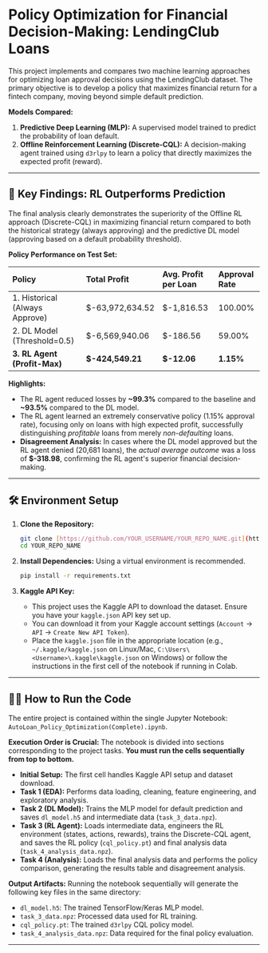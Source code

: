 # Policy Optimization for Financial Decision-Making: LendingClub Loans

This project implements and compares two machine learning approaches for optimizing loan approval decisions using the LendingClub dataset. The primary objective is to develop a policy that maximizes financial return for a fintech company, moving beyond simple default prediction.

**Models Compared:**
1.  **Predictive Deep Learning (MLP):** A supervised model trained to predict the probability of loan default.
2.  **Offline Reinforcement Learning (Discrete-CQL):** A decision-making agent trained using `d3rlpy` to learn a policy that directly maximizes the expected profit (reward).

---

## 🚀 Key Findings: RL Outperforms Prediction

The final analysis clearly demonstrates the superiority of the Offline RL approach (Discrete-CQL) in maximizing financial return compared to both the historical strategy (always approving) and the predictive DL model (approving based on a default probability threshold).

**Policy Performance on Test Set:**

| Policy                         | Total Profit     | Avg. Profit per Loan | Approval Rate |
| :----------------------------- | :--------------- | :------------------- | :------------ |
| 1. Historical (Always Approve) | $-63,972,634.52  | $-1,816.53           | 100.00%       |
| 2. DL Model (Threshold=0.5)    | $-6,569,940.06   | $-186.56             | 59.00%        |
| **3. RL Agent (Profit-Max)** | **$-424,549.21** | **$-12.06** | **1.15%** |

**Highlights:**
* The RL agent reduced losses by **~99.3%** compared to the baseline and **~93.5%** compared to the DL model.
* The RL agent learned an extremely conservative policy (1.15% approval rate), focusing only on loans with high expected profit, successfully distinguishing *profitable* loans from merely *non-defaulting* loans.
* **Disagreement Analysis:** In cases where the DL model approved but the RL agent denied (20,681 loans), the *actual average outcome* was a loss of **$-318.98**, confirming the RL agent's superior financial decision-making.

---

## 🛠️ Environment Setup

1.  **Clone the Repository:**
    ```bash
    git clone [https://github.com/YOUR_USERNAME/YOUR_REPO_NAME.git](https://github.com/YOUR_USERNAME/YOUR_REPO_NAME.git)
    cd YOUR_REPO_NAME
    ```

2.  **Install Dependencies:**
    Using a virtual environment is recommended.
    ```bash
    pip install -r requirements.txt
    ```

3.  **Kaggle API Key:**
    * This project uses the Kaggle API to download the dataset. Ensure you have your `kaggle.json` API key set up.
    * You can download it from your Kaggle account settings (`Account` -> `API` -> `Create New API Token`).
    * Place the `kaggle.json` file in the appropriate location (e.g., `~/.kaggle/kaggle.json` on Linux/Mac, `C:\Users\<Username>\.kaggle\kaggle.json` on Windows) or follow the instructions in the first cell of the notebook if running in Colab.

---

## 🏃‍♂️ How to Run the Code

The entire project is contained within the single Jupyter Notebook: `AutoLoan_Policy_Optimization(Complete).ipynb`.

**Execution Order is Crucial:**
The notebook is divided into sections corresponding to the project tasks. **You must run the cells sequentially from top to bottom.**

* **Initial Setup:** The first cell handles Kaggle API setup and dataset download.
* **Task 1 (EDA):** Performs data loading, cleaning, feature engineering, and exploratory analysis.
* **Task 2 (DL Model):** Trains the MLP model for default prediction and saves `dl_model.h5` and intermediate data (`task_3_data.npz`).
* **Task 3 (RL Agent):** Loads intermediate data, engineers the RL environment (states, actions, rewards), trains the Discrete-CQL agent, and saves the RL policy (`cql_policy.pt`) and final analysis data (`task_4_analysis_data.npz`).
* **Task 4 (Analysis):** Loads the final analysis data and performs the policy comparison, generating the results table and disagreement analysis.

**Output Artifacts:**
Running the notebook sequentially will generate the following key files in the same directory:
* `dl_model.h5`: The trained TensorFlow/Keras MLP model.
* `task_3_data.npz`: Processed data used for RL training.
* `cql_policy.pt`: The trained `d3rlpy` CQL policy model.
* `task_4_analysis_data.npz`: Data required for the final policy evaluation.

---
